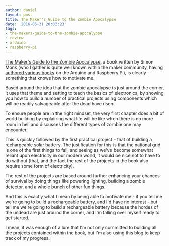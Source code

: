```yaml
---
author: daniel
layout: post
title: The Maker's Guide to the Zombie Apocalypse
date: '2016-05-31 20:03:23'
tags:
- the-makers-guide-to-the-zombie-apocalypse
- review
- arduino
- raspberry-pi
---
```


[The Maker's Guide to the Zombie Apocalypse](http://amzn.to/1spRddk), a book written by Simon Monk (who I gather is quite well known within the maker community, having [authored various books](http://amzn.to/1spRqwW) on the Arduino and Raspberry Pi), is clearly something that knows how to motivate me.

Based around the idea that the zombie apocalypse is just around the corner, it uses that theme and setting to teach the basics of electronics, by showing you how to build a number of practical projects using components which will be readily salvageable after the dead have risen.

To ensure people are in the right mindset, the very first chapter does a bit of world building by explaining what life will be like when there is no more room in hell and discusses the different types of zombie one may encounter.

This is quickly followed by the first practical project - that of building a rechargeable solar battery. The justification for this is that the national grid is one of the first things to fail, and seeing as we've become somewhat reliant upon electricity in our modern world, it would be nice not to have to do without (that, and the fact the rest of the projects in the book also require some form of electricity).

The rest of the projects are based around further enhancing your chances of survival by doing things like powering lighting, building a zombie detector, and a whole bunch of other fun things.

And this is exactly what I mean by being able to motivate me - if you tell me we're going to build a rechargeable battery, and I'd have no interest - but tell me we're going to build a rechargeable battery because the hordes of the undead are just around the corner, and I'm falling over myself ready to get started.

I mean, it was enough of a lure that I'm not only committed to building all the projects contained within the book, but I'm also using this blog to keep track of my progress.

